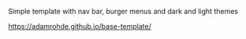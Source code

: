 
Simple template with nav bar, burger menus and dark and light themes


https://adamrohde.github.io/base-template/
